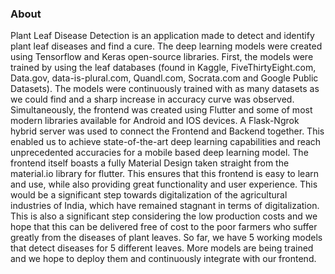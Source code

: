 ### About

Plant Leaf Disease Detection is an application made to detect and identify plant leaf diseases and find a cure. The deep learning models were created using Tensorflow and Keras open-source libraries. First, the models were trained by using the leaf databases (found in Kaggle, FiveThirtyEight.com, Data.gov, data-is-plural.com, Quandl.com, Socrata.com and Google Public Datasets). 
The models were continuously trained with as many datasets as we could find and a sharp increase in accuracy curve was observed. Simultaneously, the frontend was created using Flutter and some of most modern libraries available for Android and IOS devices. A Flask-Ngrok hybrid server was used to connect the Frontend and Backend together. 
This enabled us to achieve state-of-the-art deep learning capabilities and reach unprecedented accuracies for a mobile based deep learning model. The frontend itself boasts a fully Material Design taken straight from the material.io library for flutter. This ensures that this frontend is easy to learn and use, while also providing great functionality and user experience. 
This would be a significant step towards digitalization of the agricultural industries of India, which have remained stagnant in terms of digitalization. This is also a significant step considering the low production costs and we hope that this can be delivered free of cost to the poor farmers who suffer greatly from the diseases of plant leaves. 
So far, we have 5 working models that detect diseases for 5 different leaves. More models are being trained and we hope to deploy them and continuously integrate with our frontend. 
